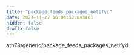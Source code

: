 ```yaml
---
title: "package_feeds_packages_netifyd"
date: 2021-11-27 16:03:52.893461
hidden: false
draft: false
---
```


ath79/generic/package_feeds_packages_netifyd


